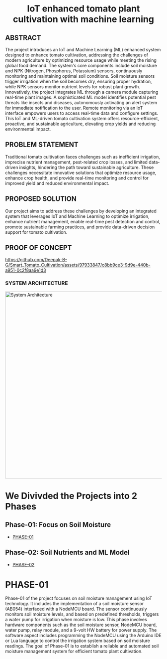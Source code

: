 
# <p align="center">IoT enhanced tomato plant cultivation with machine learning</p>


## ABSTRACT

The project introduces an IoT and Machine Learning (ML) enhanced system designed to enhance tomato cultivation, addressing the challenges of modern agriculture by optimizing resource usage while meeting the rising global food demand. The system's core components include soil moisture and NPK (Nitrogen, Phosphorus, Potassium) sensors, continuously monitoring and maintaining optimal soil conditions. Soil moisture sensors trigger irrigation when the soil becomes dry, ensuring proper hydration, while NPK sensors monitor nutrient levels for robust plant growth. Innovatively, the project integrates ML through a camera module capturing real-time plant images. A sophisticated ML model identifies potential pest threats like insects and diseases, autonomously activating an alert system for immediate notification to the user. Remote monitoring via an IoT interface empowers users to access real-time data and configure settings. This IoT and ML-driven tomato cultivation system offers resource-efficient, proactive, and sustainable agriculture, elevating crop yields and reducing environmental impact.

## PROBLEM STATEMENT 

Traditional tomato cultivation faces challenges such as inefficient irrigation, imprecise nutrient management, pest-related crop losses, and limited data-driven insights, hindering the path toward sustainable agriculture. These challenges necessitate innovative solutions that optimize resource usage, enhance crop health, and provide real-time monitoring and control for improved yield and reduced environmental impact.


## PROPOSED SOLUTION

Our project aims to address these challenges by developing an integrated system that leverages IoT and Machine Learning to optimize irrigation, enhance nutrient management, enable real-time pest detection and control, promote sustainable farming practices, and provide data-driven decision support for tomato cultivation.

## PROOF OF CONCEPT



https://github.com/Deepak-B-G/Smart_Tomato_Cultivation/assets/97933847/c8bb9ce3-9d9e-440b-a951-0c2f8aa9e1d3


### SYSTEM ARCHITECTURE
<img src="https://github.com/Deepak-B-G/Smart_Tomato_Cultivation/assets/97933847/08835dfa-4371-477a-87a4-5c78137d092b" alt="System Architecture" width="700" height="600">




# We Divivded the Projects into 2 Phases 


## Phase-01: Focus on Soil Moisture
- [PHASE-01](https://github.com/Deepak-B-G/Smart_Tomato_Cultivation/tree/master/Phase-01)

## Phase-02: Soil Nutrients and ML Model
- [PHASE-02](https://github.com/Deepak-B-G/Smart_Tomato_Cultivation/tree/master/Phase-02)


# PHASE-01

Phase-01 of the project focuses on soil moisture management using IoT technology. It includes the implementation of a soil moisture sensor (AB054) interfaced with a NodeMCU board. The sensor continuously monitors soil moisture levels, and based on predefined thresholds, triggers a water pump for irrigation when moisture is low. This phase involves hardware components such as the soil moisture sensor, NodeMCU board, water pump, relay module, and a 9-volt HW battery for power supply. The software aspect includes programming the NodeMCU using the Arduino IDE or Lua language to control the irrigation system based on soil moisture readings. The goal of Phase-01 is to establish a reliable and automated soil moisture management system for efficient tomato plant cultivation.









